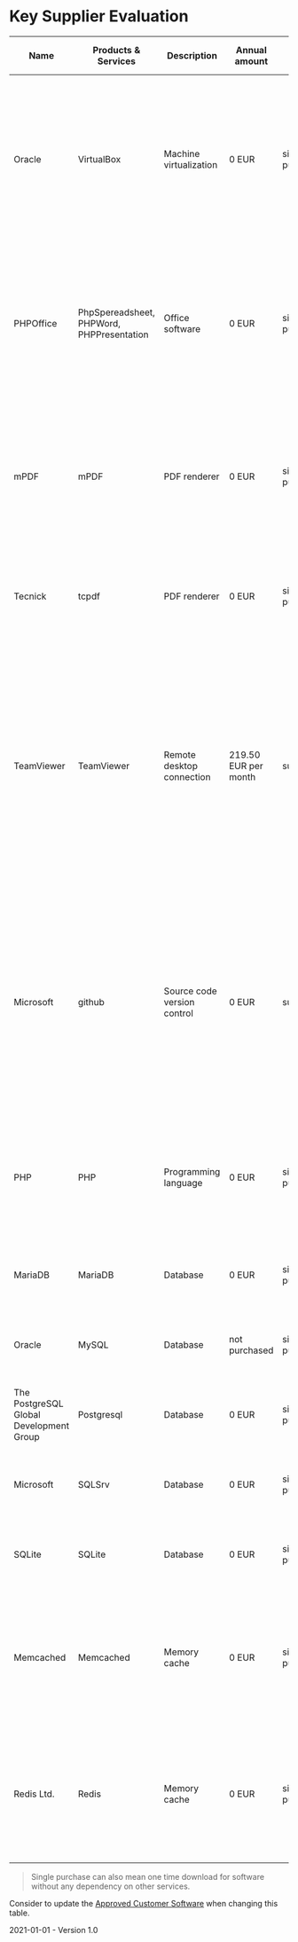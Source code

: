 # Key Supplier Evaluation

| Name                                    | Products & Services                       | Description                 | Annual amount        | Type            | Dependency risk | Alternative evaluation                                       | Quality evaluation                                           | Last evaluated by | Last evaluated |
| --------------------------------------- | ----------------------------------------- | --------------------------- | -------------------- | --------------- | --------------- | ------------------------------------------------------------ | ------------------------------------------------------------ | ----------------- | -------------- |
| Oracle                                  | VirtualBox                                | Machine virtualization      | 0 EUR                | single purchase | very low        | Alternative solutions such as VMWare, Hyper-V or KVM don't provide any significant benefits for the general use case. Customers can still choose a different solution regardless. | No significant issues                                        | Dennis Eichhorn   | 2022-01-01     |
| PHPOffice                               | PhpSpereadsheet, PHPWord, PHPPresentation | Office software             | 0 EUR                | single purchase | medium          | No alternative supplier could be found which combines all three products and same functionality. Solutions which cover a single aspect are available but more inconvenient to use. | No significant issues but the performance (e.g. memory usage) limits the use cases and requires parallelizing certain tasks. | Dennis Eichhorn   | 2022-01-01     |
| mPDF                                    | mPDF                                      | PDF renderer                | 0 EUR                | single purchase | low             | Alternative solutions don't provide the same level of html/css rendering capabilities. Alternatives are also available through PHPWord or tcpdf. | No significant issues.                                       | Dennis Eichhorn   | 2022-01-01     |
| Tecnick                                 | tcpdf                                     | PDF renderer                | 0 EUR                | single purchase | low             | Fastest php pdf renderer. Alternatives are also available through PHPWord or mpdf. | No significant issues.                                       | Dennis Eichhorn   | 2022-01-01     |
| TeamViewer                              | TeamViewer                                | Remote desktop connection   | 219.50 EUR per month | subscription    | very low        | No alternative is as conveniently to use or is as broadly implemented (works on many different OS). It is the most well established remote desktop connection tool for support purposes. Alternatives VNC solutions could work as a fall back in a worst case situation. | No significant issues.                                       | Dennis Eichhorn   | 2022-01-01     |
| Microsoft                               | github                                    | Source code version control | 0 EUR                | subscription    | very low        | The closest alternative is gitlab. However, github is the most established solution which is simple to use and provides the necessary functionality. It's also possible to host alternative solutions on the company servers in a worst case situation. | No significant issues.                                       | Dennis Eichhorn   | 2022-01-01     |
| PHP                                     | PHP                                       | Programming language        | 0 EUR                | single purchase | very high       | Alternative solutions exist (e.g. node/javascript or C#) but would require substantial efforts in re-writing the applicatio and it's modules | No significant issues.                                       | Dennis Eichhorn   | 2022-01-01     |
| MariaDB                                 | MariaDB                                   | Database                    | 0 EUR                | single purchase | very low        | Alternative solutions are already implemented and ready for use. | No significant issues.                                       | Dennis Eichhorn   | 2022-01-01     |
| Oracle                                  | MySQL                                     | Database                    | not purchased        | single purchase | very low        | Alternative solutions are already implemented and ready for use. | No significant issues.                                       | Dennis Eichhorn   | 2022-01-01     |
| The PostgreSQL Global Development Group | Postgresql                                | Database                    | 0 EUR                | single purchase | very low        | Alternative solutions are already implemented and ready for use. | No significant issues.                                       | Dennis Eichhorn   | 2022-01-01     |
| Microsoft                               | SQLSrv                                    | Database                    | 0 EUR                | single purchase | very low        | Alternative solutions are already implemented and ready for use. | No significant issues.                                       | Dennis Eichhorn   | 2022-01-01     |
| SQLite                                  | SQLite                                    | Database                    | 0 EUR                | single purchase | very low        | Alternative solutions are already implemented and ready for use. | No significant issues.                                       | Dennis Eichhorn   | 2022-01-01     |
| Memcached                               | Memcached                                 | Memory cache                | 0 EUR                | single purchase | very low        | A alternative solution is already implemented and ready for use. This software is also not necessary and *only* provides improved performance. | No significant issues.                                       | Dennis Eichhorn   | 2022-01-01     |
| Redis Ltd.                              | Redis                                     | Memory cache                | 0 EUR                | single purchase | very low        | A alternative solution is already implemented and ready for use. This software is also not necessary and *only* provides improved performance. | No significant issues.                                       | Dennis Eichhorn   | 2022-01-01     |

> Single purchase can also mean one time download for software without any dependency on other services.

Consider to update the [Approved Customer Software](../Support/Approved%20Customer%20Software.md) when changing this table.



2021-01-01 - Version 1.0

